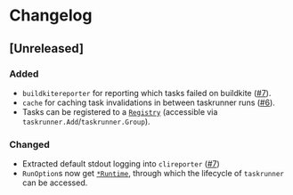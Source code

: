 # Changelog

## [Unreleased]

### Added

- `buildkitereporter` for reporting which tasks failed on buildkite ([#7](https://github.com/ChenJesse/taskrunner/pull/7)).
- `cache` for caching task invalidations in between taskrunner runs ([#6](https://github.com/ChenJesse/taskrunner/pull/6)).
- Tasks can be registered to a [`Registry`](https://godoc.org/github.com/ChenJesse/taskrunner#Registry) (accessible via `taskrunner.Add`/`taskrunner.Group`).

### Changed

- Extracted default stdout logging into `clireporter` ([#7](https://github.com/ChenJesse/taskrunner/pull/7))
- `RunOption`s now get [`*Runtime`](https://godoc.org/github.com/ChenJesse/taskrunner#Runtime), through which the lifecycle of `taskrunner` can be accessed.
